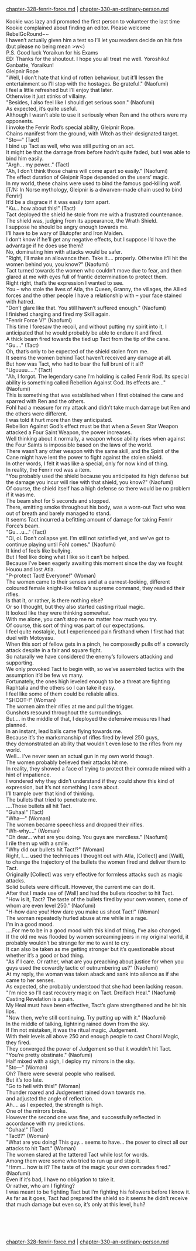 [chapter-328-fenrir-force.md](./chapter-328-fenrir-force.md) | [chapter-330-an-ordinary-person.md](./chapter-330-an-ordinary-person.md) <br/>
<br/>
Kookie was lazy and promoted the first person to volunteer the last time Kookie complained about finding an editor. Please welcome RebelGoRound~~<br/>
I haven’t actually given him a test so I’ll let you readers decide on his fate (but please no being mean >w<)<br/>
P.S. Good luck Yoraikun for his Exams<br/>
ED: Thanks for the shoutout. I hope you all treat me well. Yoroshiku! Ganbatte, Yoraikun!<br/>
Gleipnir Rope<br/>
"Well, I don’t hate that kind of rotten behaviour, but it’ll lessen the entertainment so I’ll stop with the hostages. Be grateful." (Naofumi)<br/>
I feel a little refreshed but I’ll enjoy that later.<br/>
Otherwise it just stinks of villainy.<br/>
"Besides, I also feel like I should get serious soon." (Naofumi)<br/>
As expected, it’s quite useful.<br/>
Although I wasn’t able to use it seriously when Ren and the others were my opponents.<br/>
I invoke the Fenrir Rod’s special ability, Gleipnir Rope.<br/>
Chains manifest from the ground, with Witch as their designated target.<br/>
"Sto―" (Tact)<br/>
I bind up Tact as well, who was still putting on an act.<br/>
It might be that the damage from before hadn’t quite faded, but I was able to bind him easily.<br/>
"Argh… my power.." (Tact)<br/>
"Ah, I don’t think those chains will come apart so easily." (Naofumi)<br/>
The effect duration of Gleipnir Rope depended on the users’ magic.<br/>
In my world, these chains were used to bind the famous god-killing wolf. [T/N: In Norse mythology, Gleipnir is a dwarven-made chain used to bind Fenrir]<br/>
It’d be a disgrace if it was easily torn apart.<br/>
"Ku… how about this!" (Tact)<br/>
Tact deployed the shield he stole from me with a frustrated countenance.<br/>
The shield was, judging from its appearance, the Wrath Shield.<br/>
I suppose he should be angry enough towards me.<br/>
I’ll have to be wary of Blutopfer and Iron Maiden.<br/>
I don’t know if he’ll get any negative effects, but I suppose I’d have the advantage if he does use them?<br/>
No, dominating him with attacks would be safer.<br/>
"Right, I’ll make an allowance then. Take it…. properly. Otherwise it’ll hit the women behind you, you know?" (Naofumi)<br/>
Tact turned towards the women who couldn’t move due to fear, and then glared at me with eyes full of frantic determination to protect them.<br/>
Right right, that’s the expression I wanted to see.<br/>
You – who stole the lives of Atla, the Queen, Granny, the villages, the Allied forces and the other people I have a relationship with – your face stained with hatred.<br/>
"Don’t glare like that. You still haven’t suffered enough." (Naofumi)<br/>
I finished charging and fired my Skill again.<br/>
"Fenrir Force V!" (Naofumi)<br/>
This time I foresaw the recoil, and without putting my spirit into it, I anticipated that he would probably be able to endure it and fired.<br/>
A thick beam fired towards the tied up Tact from the tip of the cane.<br/>
"Gu…." (Tact)<br/>
Oh, that’s only to be expected of the shield stolen from me.<br/>
It seems the women behind Tact haven’t received any damage at all.<br/>
But how was Tact, who had to bear the full brunt of it all?<br/>
"Uguuuu….." (Tact)<br/>
"Ah, I forgot. The legendary cane I’m holding is called Fenrir Rod. Its special ability is something called Rebellion Against God. Its effects are…" (Naofumi)<br/>
This is something that was established when I first obtained the cane and sparred with Ren and the others.<br/>
Fohl had a measure for my attack and didn’t take much damage but Ren and the others were different.<br/>
I was told it hurt more than they anticipated.<br/>
Rebellion Against God’s effect must be that when a Seven Star Weapon attacked a Four Saint Weapon, the power increases.<br/>
Well thinking about it normally, a weapon whose ability rises when against the Four Saints is impossible based on the laws of the world.<br/>
There wasn’t any other weapon with the same skill, and the Spirit of the Cane might have lent the power to fight against the stolen shield.<br/>
In other words, I felt it was like a special, only for now kind of thing.<br/>
In reality, the Fenrir rod was a item.<br/>
"You probably used the shield because you anticipated its high defense but the damage you incur will rise with that shield, you know?" (Naofumi)<br/>
Of course, the shield itself has a high defense so there would be no problem if it was me.<br/>
The beam shot for 5 seconds and stopped.<br/>
There, emitting smoke throughout his body, was a worn-out Tact who was out of breath and barely managed to stand.<br/>
It seems Tact incurred a befitting amount of damage for taking Fenrir Force’s beam.<br/>
"Gu….u…" (Tact)<br/>
"Oi, oi. Don’t collapse yet. I’m still not satisfied yet, and we’ve got to continue playing until Fohl comes." (Naofumi)<br/>
It kind of feels like bullying.<br/>
But I feel like doing what I like so it can’t be helped.<br/>
Because I’ve been eagerly awaiting this moment since the day we fought Houou and lost Atla.<br/>
"P-protect Tact! Everyone!" (Woman)<br/>
The women came to their senses and at a earnest-looking, different coloured female knight-like fellow’s supreme command, they readied their rifles.<br/>
Is that it, or rather, is there nothing else?<br/>
Or so I thought, but they also started casting ritual magic.<br/>
It looked like they were thinking somewhat.<br/>
With me alone, you can’t stop me no matter how much you try.<br/>
Of course, this sort of thing was part of our expectations.<br/>
I feel quite nostalgic, but I experienced pain firsthand when I first had that duel with Motoyasu.<br/>
When this sort of fellow gets in a pinch, he composedly pulls off a cowardly attack despite in a fair and square fight.<br/>
So naturally we have considered the enemy’s followers attacking and supporting.<br/>
We only provoked Tact to begin with, so we’ve assembled tactics with the assumption it’d be few vs many.<br/>
Fortunately, the ones high leveled enough to be a threat are fighting Raphtalia and the others so I can take it easy.<br/>
I feel like some of them could be reliable allies.<br/>
"SHOOT-!" (Woman)<br/>
The women aim their rifles at me and pull the trigger.<br/>
Gunshots resound throughout the surroundings.<br/>
But…. in the middle of that, I deployed the defensive measures I had planned.<br/>
In an instant, lead balls came flying towards me.<br/>
Because it’s the marksmanship of rifles fired by level 250 guys,<br/>
they demonstrated an ability that wouldn’t even lose to the rifles from my world.<br/>
Well… I’ve never seen an actual gun in my own world though.<br/>
The women probably believed their attacks hit me.<br/>
In reality, they showed a face of trying to protect their comrade mixed with a hint of impatience.<br/>
I wondered why they didn’t understand if they could show this kind of expression, but it’s not something I care about.<br/>
I’ll trample over that kind of thinking.<br/>
The bullets that tried to penetrate me.<br/>
….Those bullets all hit Tact.<br/>
"Guhaa!" (Tact)<br/>
"Wha―" (Woman)<br/>
The women became speechless and dropped their rifles.<br/>
"Wh-why…." (Woman)<br/>
"Oh dear… what are you doing. You guys are merciless." (Naofumi)<br/>
I rile them up with a smile.<br/>
"Why did our bullets hit Tact!?" (Woman)<br/>
Right, I…. used the techniques I thought out with Atla, [Collect] and [Wall], to change the trajectory of the bullets the women fired and deliver them to Tact.<br/>
Originally [Collect] was very effective for formless attacks such as magic attacks.<br/>
Solid bullets were difficult. However, the current me can do it.<br/>
After that I made use of [Wall] and had the bullets ricochet to hit Tact.<br/>
"How is it, Tact? The taste of the bullets fired by your own women, some of whom are even level 250." (Naofumi)<br/>
"H-how dare you! How dare you make us shoot Tact!" (Woman)<br/>
The woman repeatedly hurled abuse at me while in a rage.<br/>
I’m in a good mood.<br/>
….For me to be in a good mood with this kind of thing, I’ve also changed.<br/>
If the old me was flooded by women screaming jeers in my original world, it probably wouldn’t be strange for me to want to cry.<br/>
It can also be taken as me getting stronger but it’s questionable about whether it’s a good or bad thing.<br/>
"As if I care. Or rather, what are you preaching about justice for when you guys used the cowardly tactic of outnumbering us?" (Naofumi)<br/>
At my reply, the woman was taken aback and sank into silence as if she came to her senses.<br/>
As expected, she probably understood that she had been lacking reason.<br/>
"I’m nice so I’ll cast recovery magic on Tact. Dreifach Heal." (Naofumi)<br/>
Casting Revelation is a pain.<br/>
My Heal must have been effective, Tact’s glare strengthened and he bit his lips.<br/>
"Now then, we’re still continuing. Try putting up with it." (Naofumi)<br/>
In the middle of talking, lightning rained down from the sky.<br/>
If I’m not mistaken, it was the ritual magic, Judgement.<br/>
With their levels all above 250 and enough people to cast Choral Magic, they fired.<br/>
They converged the power of Judgement so that it wouldn’t hit Tact.<br/>
"You’re pretty obstinate." (Naofumi)<br/>
Half mixed with a sigh, I deploy my mirrors in the sky.<br/>
"Sto―" (Woman)<br/>
Oh? There were several people who realised.<br/>
But it’s too late.<br/>
"Go to hell with this!" (Woman)<br/>
Thunder roared and Judgement rained down towards me.<br/>
and adjusted the angle of reflection.<br/>
Ah…. as I expected, the strength is high.<br/>
One of the mirrors broke.<br/>
However the second one was fine, and successfully reflected in accordance with my predictions.<br/>
"Guhaa!" (Tact)<br/>
"Tact!?" (Woman)<br/>
"What are you doing! This guy… seems to have… the power to direct all our attacks to hit Tact." (Woman)<br/>
The women stared at the tattered Tact while lost for words.<br/>
Among them were some who tried to run up and stop it.<br/>
"Hmm… how is it? The taste of the magic your own comrades fired." (Naofumi)<br/>
Even if it’s bad, I have no obligation to take it.<br/>
Or rather, who am I fighting?<br/>
I was meant to be fighting Tact but I’m fighting his followers before I know it.<br/>
As far as it goes, Tact had prepared the shield so it seems he didn’t receive that much damage but even so, it’s only at this level, huh?<br/>
<br/>
<br/>
<br/>
<br/> <br/>
[chapter-328-fenrir-force.md](./chapter-328-fenrir-force.md) | [chapter-330-an-ordinary-person.md](./chapter-330-an-ordinary-person.md) <br/>
